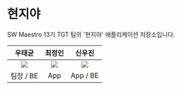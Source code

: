 # 현지야

SW Maestro 13기 TGT 팀의
'현지야' 애플리케이션 저장소입니다.

|                 우태균                 |                최정인                 |                  신우진                  |
| :------------------------------------: | :-----------------------------------: | :--------------------------------------: |
| ![](https://github.com/TaegyunWoo.png) | ![](https://github.com/choijungp.png) | ![](https://github.com/gintooooonic.png) |
|               팀장 / BE                |                  App                  |                 App / BE                 |
